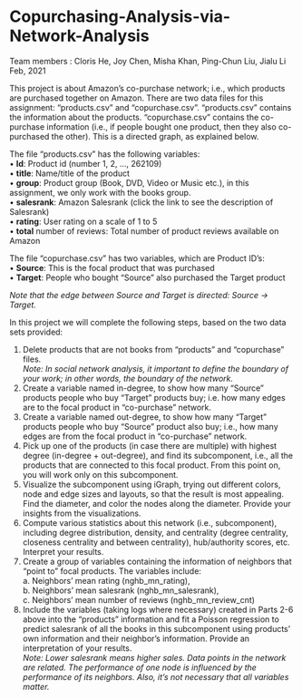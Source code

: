 # Copurchasing-Analysis-via-Network-Analysis
Team members : Cloris He, Joy Chen, Misha Khan, Ping-Chun Liu, Jialu Li    
Feb, 2021

This project is about Amazon’s co-purchase network; i.e., which products are purchased together on Amazon. There are two data files for this assignment: “products.csv” and “copurchase.csv”. “products.csv” contains the information about the products. “copurchase.csv” contains the co-purchase information (i.e., if people bought one product, then they also co-purchased the other). This is a directed graph, as explained below.     
    
The file “products.csv” has the following variables:    
•	**Id**: Product id (number 1, 2, ..., 262109)    
•	**title**: Name/title of the product    
•	**group**: Product group (Book, DVD, Video or Music etc.), in this assignment, we only work with the books group.    
•	**salesrank**: Amazon Salesrank (click the link to see the description of Salesrank)    
•	**rating**: User rating on a scale of 1 to 5     
•	**total** number of reviews: Total number of product reviews available on Amazon     
    
The file “copurchase.csv” has two variables, which are Product ID’s:    
•	**Source**: This is the focal product that was purchased     
•	**Target**: People who bought “Source” also purchased the Target product    

*Note that the edge between Source and Target is directed: Source -> Target.*
    
In this project we will complete the following steps, based on the two data sets provided:     
1.	Delete products that are not books from “products” and “copurchase” files.    
*Note: In social network analysis, it important to define the boundary of your work; in other words, the boundary of the network.*   
2.	Create a variable named in-degree, to show how many “Source” products people who buy “Target” products buy; i.e. how many edges are to the focal product in “co-purchase” network.
3.	Create a variable named out-degree, to show how many “Target” products people who buy “Source” product also buy; i.e., how many edges are from the focal product in “co-purchase” network.
4.	Pick up one of the products (in case there are multiple) with highest degree (in-degree + out-degree), and find its subcomponent, i.e., all the products that are connected to this focal product. From this point on, you will work only on this subcomponent. 
5.	Visualize the subcomponent using iGraph, trying out different colors, node and edge sizes and layouts, so that the result is most appealing. Find the diameter, and color the nodes along the diameter. Provide your insights from the visualizations.
6.	Compute various statistics about this network (i.e., subcomponent), including degree distribution, density, and centrality (degree centrality, closeness centrality and between centrality), hub/authority scores, etc. Interpret your results.
7.	Create a group of variables containing the information of neighbors that “point to” focal products. The variables include:    
a.	Neighbors’ mean rating (nghb_mn_rating),     
b.	Neighbors’ mean salesrank (nghb_mn_salesrank),     
c.	Neighbors’ mean number of reviews (nghb_mn_review_cnt)       
8.	Include the variables (taking logs where necessary) created in Parts 2-6 above into the “products” information and fit a Poisson regression to predict salesrank of all the books in this subcomponent using products’ own information and their neighbor’s information. Provide an interpretation of your results.    
*Note: Lower salesrank means higher sales. Data points in the network are related. The performance of one node is influenced by the performance of its neighbors. Also, it’s not necessary that all variables matter.*     
    
